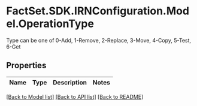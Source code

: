 # FactSet.SDK.IRNConfiguration.Model.OperationType
Type can be one of 0-Add, 1-Remove, 2-Replace, 3-Move, 4-Copy, 5-Test, 6-Get

## Properties

Name | Type | Description | Notes
------------ | ------------- | ------------- | -------------

[[Back to Model list]](../README.md#documentation-for-models) [[Back to API list]](../README.md#documentation-for-api-endpoints) [[Back to README]](../README.md)

